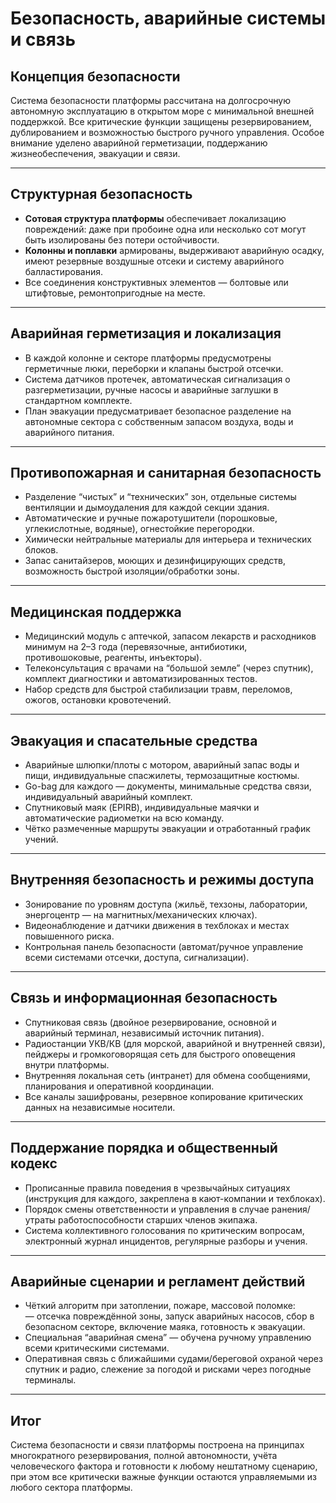 # Безопасность, аварийные системы и связь

## Концепция безопасности

Система безопасности платформы рассчитана на долгосрочную автономную эксплуатацию в открытом море с минимальной внешней поддержкой. Все критические функции защищены резервированием, дублированием и возможностью быстрого ручного управления. Особое внимание уделено аварийной герметизации, поддержанию жизнеобеспечения, эвакуации и связи.

---

## Структурная безопасность

- **Сотовая структура платформы** обеспечивает локализацию повреждений: даже при пробоине одна или несколько сот могут быть изолированы без потери остойчивости.
- **Колонны и поплавки** армированы, выдерживают аварийную осадку, имеют резервные воздушные отсеки и систему аварийного балластирования.
- Все соединения конструктивных элементов — болтовые или штифтовые, ремонтопригодные на месте.

---

## Аварийная герметизация и локализация

- В каждой колонне и секторе платформы предусмотрены герметичные люки, переборки и клапаны быстрой отсечки.
- Система датчиков протечек, автоматическая сигнализация о разгерметизации, ручные насосы и аварийные заглушки в стандартном комплекте.
- План эвакуации предусматривает безопасное разделение на автономные сектора с собственным запасом воздуха, воды и аварийного питания.

---

## Противопожарная и санитарная безопасность

- Разделение “чистых” и “технических” зон, отдельные системы вентиляции и дымоудаления для каждой секции здания.
- Автоматические и ручные пожаротушители (порошковые, углекислотные, водяные), огнестойкие перегородки.
- Химически нейтральные материалы для интерьера и технических блоков.
- Запас санитайзеров, моющих и дезинфицирующих средств, возможность быстрой изоляции/обработки зоны.

---

## Медицинская поддержка

- Медицинский модуль с аптечкой, запасом лекарств и расходников минимум на 2–3 года (перевязочные, антибиотики, противошоковые, реагенты, инъекторы).
- Телеконсультация с врачами на “большой земле” (через спутник), комплект диагностики и автоматизированных тестов.
- Набор средств для быстрой стабилизации травм, переломов, ожогов, остановки кровотечений.

---

## Эвакуация и спасательные средства

- Аварийные шлюпки/плоты с мотором, аварийный запас воды и пищи, индивидуальные спасжилеты, термозащитные костюмы.
- Go-bag для каждого — документы, минимальные средства связи, индивидуальный аварийный комплект.
- Спутниковый маяк (EPIRB), индивидуальные маячки и автоматические радиометки на всю команду.
- Чётко размеченные маршруты эвакуации и отработанный график учений.

---

## Внутренняя безопасность и режимы доступа

- Зонирование по уровням доступа (жильё, техзоны, лаборатории, энергоцентр — на магнитных/механических ключах).
- Видеонаблюдение и датчики движения в техблоках и местах повышенного риска.
- Контрольная панель безопасности (автомат/ручное управление всеми системами отсечки, доступа, сигнализации).

---

## Связь и информационная безопасность

- Спутниковая связь (двойное резервирование, основной и аварийный терминал, независимый источник питания).
- Радиостанции УКВ/КВ (для морской, аварийной и внутренней связи), пейджеры и громкоговорящая сеть для быстрого оповещения внутри платформы.
- Внутренняя локальная сеть (интранет) для обмена сообщениями, планирования и оперативной координации.
- Все каналы зашифрованы, резервное копирование критических данных на независимые носители.

---

## Поддержание порядка и общественный кодекс

- Прописанные правила поведения в чрезвычайных ситуациях (инструкция для каждого, закреплена в кают-компании и техблоках).
- Порядок смены ответственности и управления в случае ранения/утраты работоспособности старших членов экипажа.
- Система коллективного голосования по критическим вопросам, электронный журнал инцидентов, регулярные разборы и учения.

---

## Аварийные сценарии и регламент действий

- Чёткий алгоритм при затоплении, пожаре, массовой поломке:  
  — отсечка повреждённой зоны, запуск аварийных насосов, сбор в безопасном секторе, включение маяка, готовность к эвакуации.
- Специальная “аварийная смена” — обучена ручному управлению всеми критическими системами.
- Оперативная связь с ближайшими судами/береговой охраной через спутник и радио, слежение за погодой и рисками через погодные терминалы.

---

## Итог

Система безопасности и связи платформы построена на принципах многократного резервирования, полной автономности, учёта человеческого фактора и готовности к любому нештатному сценарию, при этом все критически важные функции остаются управляемыми из любого сектора платформы.


